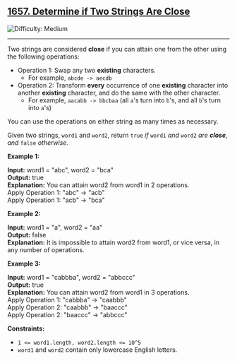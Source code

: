 ## [1657\. Determine if Two Strings Are Close](https://leetcode.com/problems/determine-if-two-strings-are-close)

![Difficulty: Medium](https://img.shields.io/badge/Difficulty-Medium-orange)

---

Two strings are considered **close** if you can attain one from the other using the following operations:

- Operation 1: Swap any two **existing** characters.
  - For example, `abcde -> aecdb`
- Operation 2: Transform **every** occurrence of one **existing** character into another **existing** character, and do the same with the other character.
  - For example, `aacabb -> bbcbaa` (all `a`'s turn into `b`'s, and all `b`'s turn into `a`'s)

You can use the operations on either string as many times as necessary.

Given two strings, `word1` and `word2`, return `true` _if_ `word1` _and_ `word2` _are **close**, and_ `false` _otherwise._

**Example 1:**

**Input:** word1 = "abc", word2 = "bca"\
**Output:** true\
**Explanation:** You can attain word2 from word1 in 2 operations.\
Apply Operation 1: "abc" -> "acb"\
Apply Operation 1: "acb" -> "bca"

**Example 2:**

**Input:** word1 = "a", word2 = "aa"\
**Output:** false\
**Explanation:** It is impossible to attain word2 from word1, or vice versa, in any number of operations.

**Example 3:**

**Input:** word1 = "cabbba", word2 = "abbccc"\
**Output:** true\
**Explanation:** You can attain word2 from word1 in 3 operations.\
Apply Operation 1: "cabbba" -> "caabbb"\
Apply Operation 2: "caabbb" -> "baaccc"\
Apply Operation 2: "baaccc" -> "abbccc"

**Constraints:**

- `1 <= word1.length, word2.length <= 10^5`
- `word1` and `word2` contain only lowercase English letters.
